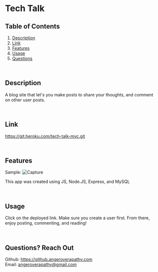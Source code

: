 # Tech Talk

## Table of Contents
1. [Description](#description)
2. [Link](#link)
3. [Features](#features)
4. [Usage](#useage)
5. [Questions](#questions)

<br/>

## Description <a name="description"/>
A blog site that let's you make posts to share your thoughts, and comment on other user posts.

<br/>

## Link <a name="link"/>
https://git.heroku.com/tech-talk-mvc.git


<br/>

## Features <a name="features"/>
Sample:
![Capture](https://user-images.githubusercontent.com/92872122/167048167-4c2cc0f2-cdaa-4498-83e6-e1e7ba288df3.PNG)

This app was created using JS, Node.JS, Express, and MySQL



<br/>

## Usage <a name="usage"/>
Click on the deployed link. Make sure you create a user first. From there, enjoy posting, commenting, and reading!


<br/>

## Questions? Reach Out <a name="questions"/>
Github: https://github.angeroverapathy.com
<br />
Email: angeroverapathy@gmail.com
